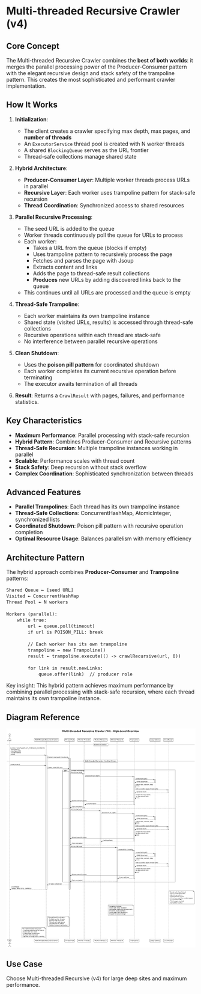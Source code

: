 # Multi-threaded Recursive Crawler (v4)

## Core Concept

The Multi-threaded Recursive Crawler combines the **best of both worlds**: it merges the parallel processing power of the Producer-Consumer pattern with the elegant recursive design and stack safety of the trampoline pattern. This creates the most sophisticated and performant crawler implementation.

## How It Works

1. **Initialization**:
   - The client creates a crawler specifying max depth, max pages, and **number of threads**
   - An `ExecutorService` thread pool is created with N worker threads
   - A shared `BlockingQueue` serves as the URL frontier
   - Thread-safe collections manage shared state

2. **Hybrid Architecture**:
   - **Producer-Consumer Layer**: Multiple worker threads process URLs in parallel
   - **Recursive Layer**: Each worker uses trampoline pattern for stack-safe recursion
   - **Thread Coordination**: Synchronized access to shared resources

3. **Parallel Recursive Processing**:
   - The seed URL is added to the queue
   - Worker threads continuously poll the queue for URLs to process
   - Each worker:
     - Takes a URL from the queue (blocks if empty)
     - Uses trampoline pattern to recursively process the page
     - Fetches and parses the page with Jsoup
     - Extracts content and links
     - Adds the page to thread-safe result collections
     - **Produces** new URLs by adding discovered links back to the queue
   - This continues until all URLs are processed and the queue is empty

4. **Thread-Safe Trampoline**:
   - Each worker maintains its own trampoline instance
   - Shared state (visited URLs, results) is accessed through thread-safe collections
   - Recursive operations within each thread are stack-safe
   - No interference between parallel recursive operations

5. **Clean Shutdown**:
   - Uses the **poison pill pattern** for coordinated shutdown
   - Each worker completes its current recursive operation before terminating
   - The executor awaits termination of all threads

6. **Result**: Returns a `CrawlResult` with pages, failures, and performance statistics.

## Key Characteristics

- **Maximum Performance**: Parallel processing with stack-safe recursion
- **Hybrid Pattern**: Combines Producer-Consumer and Recursive patterns
- **Thread-Safe Recursion**: Multiple trampoline instances working in parallel
- **Scalable**: Performance scales with thread count
- **Stack Safety**: Deep recursion without stack overflow
- **Complex Coordination**: Sophisticated synchronization between threads

## Advanced Features

- **Parallel Trampolines**: Each thread has its own trampoline instance
- **Thread-Safe Collections**: ConcurrentHashMap, AtomicInteger, synchronized lists
- **Coordinated Shutdown**: Poison pill pattern with recursive operation completion
- **Optimal Resource Usage**: Balances parallelism with memory efficiency

## Architecture Pattern

The hybrid approach combines **Producer-Consumer** and **Trampoline** patterns:

```
Shared Queue ← [seed URL]
Visited ← ConcurrentHashMap
Thread Pool ← N workers

Workers (parallel):
    while true:
        url ← queue.poll(timeout)
        if url is POISON_PILL: break

        // Each worker has its own trampoline
        trampoline ← new Trampoline()
        result ← trampoline.execute(() -> crawlRecursive(url, 0))

        for link in result.newLinks:
            queue.offer(link)  // producer role
```

Key insight: This hybrid pattern achieves maximum performance by combining parallel processing with stack-safe recursion, where each thread maintains its own trampoline instance.

## Diagram Reference

![Multi-threaded Recursive Crawler Overview](./multi-threaded-recursive-crawler-overview.png)

## Use Case

Choose Multi-threaded Recursive (v4) for large deep sites and maximum performance.
